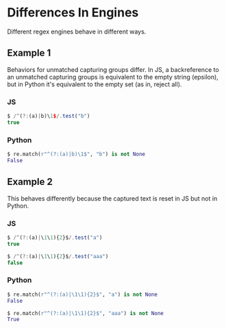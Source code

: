 # Differences In Engines

Different regex engines behave in different ways.

## Example 1

Behaviors for unmatched capturing groups differ. In JS, a backreference to an unmatched capturing groups is equivalent to the empty string (epsilon), but in Python it's equivalent to the empty set (as in, reject all).

### JS

```js
$ /^(?:(a)|b)\1$/.test("b")
true
```

### Python

```python
$ re.match(r"^(?:(a)|b)\1$", "b") is not None
False
```

## Example 2

This behaves differently because the captured text is reset in JS but not in Python.

### JS

```js
$ /^(?:(a)|\1\1){2}$/.test("a")
true

$ /^(?:(a)|\1\1){2}$/.test("aaa")
false
```

### Python

```python
$ re.match(r"^(?:(a)|\1\1){2}$", "a") is not None
False

$ re.match(r"^(?:(a)|\1\1){2}$", "aaa") is not None
True
```

